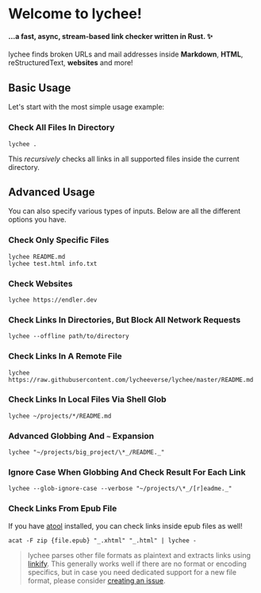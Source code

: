 # Welcome to lychee!

#### ...a fast, async, stream-based link checker written in Rust. ✨ <!-- {docsify-ignore} -->

lychee finds broken URLs and mail addresses inside **Markdown**, **HTML**,
reStructuredText, **websites** and more!

## Basic Usage

Let's start with the most simple usage example:

### Check All Files In Directory <!-- {docsify-ignore} -->

```
lychee .
```

This _recursively_ checks all links in all supported files inside the current
directory.

## Advanced Usage

You can also specify various types of inputs.
Below are all the different options you have.

### Check Only Specific Files

```
lychee README.md
lychee test.html info.txt
```

### Check Websites

```
lychee https://endler.dev
```

### Check Links In Directories, But Block All Network Requests

```
lychee --offline path/to/directory
```

### Check Links In A Remote File

```
lychee https://raw.githubusercontent.com/lycheeverse/lychee/master/README.md
```

### Check Links In Local Files Via Shell Glob

```
lychee ~/projects/*/README.md
```

### Advanced Globbing And `~` Expansion

```
lychee "~/projects/big_project/\*_/README._"
```

### Ignore Case When Globbing And Check Result For Each Link

```
lychee --glob-ignore-case --verbose "~/projects/\*_/[r]eadme._"
```

### Check Links From Epub File

If you have [atool] installed, you can check links inside epub files as well!

```
acat -F zip {file.epub} "_.xhtml" "_.html" | lychee -
```

> lychee parses other file formats as plaintext and extracts links using
> [linkify]. This generally works well if there are no format or encoding
> specifics, but in case you need dedicated support for a new file format, please
> consider [creating an issue][issue].

[atool]: https://www.nongnu.org/atool
[linkify]: https://github.com/robinst/linkify
[issue]: https://github.com/lycheeverse/lychee/issues
